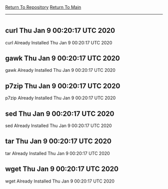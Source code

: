 [Return To Repository](https://github.com/deathbybandaid/piholeparser/)
[Return To Main](https://github.com/deathbybandaid/piholeparser/blob/master/RecentRunLogs/Mainlog.md)
____________________________________
# 
## curl Thu Jan 9 00:20:17 UTC 2020
curl Already Installed Thu Jan 9 00:20:17 UTC 2020
## gawk Thu Jan 9 00:20:17 UTC 2020
gawk Already Installed Thu Jan 9 00:20:17 UTC 2020
## p7zip Thu Jan 9 00:20:17 UTC 2020
p7zip Already Installed Thu Jan 9 00:20:17 UTC 2020
## sed Thu Jan 9 00:20:17 UTC 2020
sed Already Installed Thu Jan 9 00:20:17 UTC 2020
## tar Thu Jan 9 00:20:17 UTC 2020
tar Already Installed Thu Jan 9 00:20:17 UTC 2020
## wget Thu Jan 9 00:20:17 UTC 2020
wget Already Installed Thu Jan 9 00:20:17 UTC 2020
